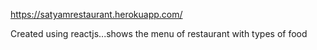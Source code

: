 
https://satyamrestaurant.herokuapp.com/

Created using reactjs...shows the menu of restaurant with types of food
